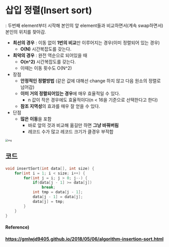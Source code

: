 # 삽입 정렬(Insert sort)

: 두번째 element부터 시작해 본인의 앞 element들과 비교하면서(계속 swap하면서) 본인의 위치를 찾아감.

* **최선의 경우** : 이동 없이 **1번의 비교**만 이루어지는 경우(이미 정렬되어 있는 경우)
  * **O(N)** 시간복잡도를 갖는다.
* **최악의 경우** : 완전 역순으로 되어있을 때
  * **O(n^2)** 시간복잡도를 갖는다.
  * 이때는 이동 횟수도 O(N^2)
* 장점
  * **안정적인 정렬방법** (같은 값에 대해선 change 하지 않고 다음 원소의 정렬로 넘어감)
  * **이미 거의 정렬되어있는 경우**에 매우 효율적일 수 있다.
    * n 값이 작은 경우에도 효율적이다(n < 16을 기준으로 선택한다고 한다)
  * **참조 지역성**의 효과를 매우 잘 얻을 수 있다.
* 단점
  * **많은 이동**을 포함
    * 바로 앞의 것과 비교해 옮길만 하면 **그냥 바꿔버림**
    * 레코드 수가 많고 레코드 크기가 클경우 부적합

<img src="https://gmlwjd9405.github.io/images/algorithm-insertion-sort/insertion-sort.png" alt="img" style="zoom: 50%;" />



## 코드

```c++
void insertSort(int data[], int size) {
    for(int i = 1; i < size; i++) {
        for(int j = i; j > 0; j--) {
            if(data[j - 1] >= data[j])
                break;
            int tmp = data[j - 1];
            data[j - 1] = data[j];
            data[j] = tmp;
        }
    }
}
```





#### Reference)

#### https://gmlwjd9405.github.io/2018/05/06/algorithm-insertion-sort.html